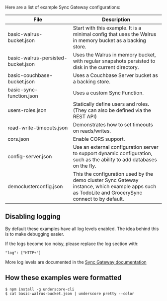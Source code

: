 
Here are a list of example Sync Gateway configurations:

File  | Description
------------- | -------------
basic-walrus-bucket.json  | Start with this example.  It is a minimal config that uses the Walrus in memory bucket as a backing store.
basic-walrus-persisted-bucket.json  | Uses the Walrus in memory bucket, with regular snapshots persisted to disk in the current directory.
basic-couchbase-bucket.json  | Uses a Couchbase Server bucket as a backing store.
basic-sync-function.json  | Uses a custom Sync Function.
users-roles.json  | Statically define users and roles.  (They can also be defined via the REST API)
read-write-timeouts.json  | Demonstrates how to set timeouts on reads/writes.
cors.json  | Enable CORS support.
config-server.json  | Use an external configuration server to support dynamic configuration, such as the ability to add databases on the fly.
democlusterconfig.json | This the configuration used by the demo cluster Sync Gateway instance, which example apps such as TodoLite and GrocerySync connect to by default.

## Disabling logging

By default these examples have all log levels enabled.  The idea behind this is to make debugging easier.

If the logs become too noisy, please replace the log section with:

```
"log": ["HTTP+"]
```

More log levels are documented in the [Sync Gateway documentation](http://developer.couchbase.com/mobile/develop/guides/sync-gateway/)

## How these examples were formatted

```
$ npm install -g underscore-cli
$ cat basic-walrus-bucket.json | underscore pretty --color
```
			
									

